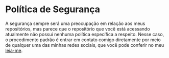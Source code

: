 # Política de Segurança

A segurança sempre será uma preocupação em relação aos meus repositórios, mas parece
que o repositório que você está acessando atualmente não possui nenhuma política
específica a respeito. Nesse caso, o procedimento padrão é entrar em contato comigo
diretamente por meio de qualquer uma das minhas redes sociais, que você pode conferir
no meu [leia-me][redes-sociais].

[redes-sociais]: https://github.com/Mestre-Tramador#get-in-touch

